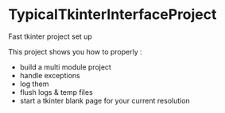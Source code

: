 # TypicalTkinterInterfaceProject
Fast tkinter project set up

This project shows you how to properly :
  - build a multi module project
  - handle exceptions
  - log them
  - flush logs & temp files
  - start a tkinter blank page for your current resolution

